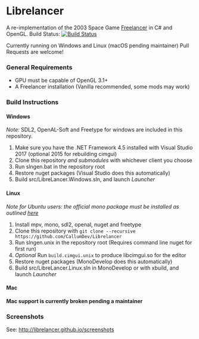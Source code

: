 # Librelancer
A re-implementation of the 2003 Space Game [Freelancer](https://en.wikipedia.org/wiki/Freelancer_(video_game)) in C# and OpenGL.
Build Status: [![Build Status](https://travis-ci.org/Librelancer/Librelancer.svg?branch=master)](https://travis-ci.org/Librelancer/Librelancer)

Currently running on Windows and Linux (macOS pending maintainer)
Pull Requests are welcome!

### General Requirements
* GPU must be capable of OpenGL 3.1+
* A Freelancer installation (Vanilla recommended, some mods may work)

### Build Instructions

#### Windows
*Note:* SDL2, OpenAL-Soft and Freetype for windows are included in this repository.

1. Make sure you have the .NET Framework 4.5 installed with Visual Studio 2017 (optional 2015 for rebuilding cimgui)
2. Clone this repository _and submodules_ with whichever client you choose
3. Run slngen.bat in the repository root
4. Restore nuget packages (Visual Studio does this automatically)
5. Build src/LibreLancer.Windows.sln, and launch *Launcher*

#### Linux
*Note for Ubuntu users: the official mono package must be installed as outlined [here](http://www.mono-project.com/docs/getting-started/install/linux/#debian-ubuntu-and-derivatives)*
1. Install mpv, mono, sdl2, openal, nuget and freetype
2. Clone this repository with `git clone --recursive https://github.com/CallumDev/Librelancer`
3. Run slngen.unix in the repository root (Requires command line nuget for first run)
4. *Optional* Run `build.cimgui.unix` to produce libcimgui.so for the editor
5. Restore nuget packages (MonoDevelop does this automatically)
6. Build src/LibreLancer.Linux.sln in MonoDevelop or with xbuild, and launch *Launcher*


#### Mac
__Mac support is currently broken pending a maintainer__

### Screenshots
See: http://librelancer.github.io/screenshots
